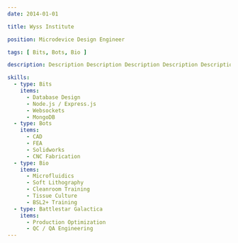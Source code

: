 ```yaml
---
date: 2014-01-01

title: Wyss Institute

position: Microdevice Design Engineer

tags: [ Bits, Bots, Bio ]

description: Description Description Description Description Description Description Description

skills:
  - type: Bits
    items:
      - Database Design
      - Node.js / Express.js
      - Websockets
      - MongoDB
  - type: Bots
    items:
      - CAD
      - FEA
      - Solidworks
      - CNC Fabrication
  - type: Bio
    items:
      - Microfluidics
      - Soft Lithography
      - Cleanroom Training
      - Tissue Culture
      - BSL2+ Training
  - type: Battlestar Galactica
    items:
      - Production Optimization
      - QC / QA Engineering
---
```

